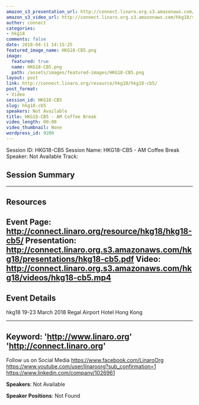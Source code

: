 ```yaml
---
amazon_s3_presentation_url: http://connect.linaro.org.s3.amazonaws.com/hkg18/presentations/hkg18-cb5.pdf
amazon_s3_video_url: http://connect.linaro.org.s3.amazonaws.com/hkg18/videos/hkg18-cb5.mp4
author: connect
categories:
- hkg18
comments: false
date: 2018-04-11 14:15:25
featured_image_name: HKG18-CB5.png
image:
  featured: true
  name: HKG18-CB5.png
  path: /assets/images/featured-images/HKG18-CB5.png
layout: post
link: http://connect.linaro.org/resource/hkg18/hkg18-cb5/
post_format:
- Video
session_id: HKG18-CB5
slug: hkg18-cb5
speakers: Not Available
title: HKG18-CB5 - AM Coffee Break
video_length: 00:00
video_thumbnail: None
wordpress_id: 9200
---
```


Session ID: HKG18-CB5
Session Name: HKG18-CB5 - AM Coffee Break
Speaker: Not Available
Track: 


## Session Summary

---------------------------------------------------
## Resources
Event Page: http://connect.linaro.org/resource/hkg18/hkg18-cb5/
Presentation: http://connect.linaro.org.s3.amazonaws.com/hkg18/presentations/hkg18-cb5.pdf
Video: http://connect.linaro.org.s3.amazonaws.com/hkg18/videos/hkg18-cb5.mp4
 ---------------------------------------------------
## Event Details
hkg18
19-23 March 2018 
Regal Airport Hotel Hong Kong

---------------------------------------------------
Keyword: 
'http://www.linaro.org'
'http://connect.linaro.org'
---------------------------------------------------
Follow us on Social Media
https://www.facebook.com/LinaroOrg
https://www.youtube.com/user/linaroorg?sub_confirmation=1
https://www.linkedin.com/company/1026961

**Speakers**: Not Available

**Speaker Positions**: Not Found